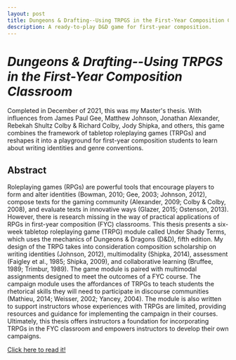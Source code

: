 ```yaml
---
layout: post
title: Dungeons & Drafting--Using TRPGS in the First-Year Composition Classroom
description: A ready-to-play D&D game for first-year composition. 
---
```


*Dungeons & Drafting--Using TRPGS in the First-Year Composition Classroom*
============
Completed in December of 2021, this was my Master's thesis. With influences from James Paul Gee, Matthew Johnson, Jonathan Alexander, Rebekah Shultz Colby & Richard Colby, Jody Shipka, and others, this game combines the framework of tabletop roleplaying games (TRPGs) and reshapes it into a playground for first-year composition students to learn about writing identities and genre conventions.

Abstract
------------
Roleplaying games (RPGs) are powerful tools that encourage players to form and alter identities (Bowman, 2010; Gee, 2003; Johnson, 2012), compose texts for the gaming community (Alexander, 2009; Colby & Colby, 2008), and evaluate texts in innovative ways (Glazer, 2015; Ostenson, 2013). However, there is research missing in the way of practical applications of RPGs in first-year composition (FYC) classrooms. This thesis presents a six-week tabletop roleplaying game (TRPG) module called Under Shady Terms, which uses the mechanics of Dungeons & Dragons (D&D), fifth edition. My design of the TRPG takes into consideration composition scholarship on writing identities (Johnson, 2012), multimodality (Shipka, 2014), assessment (Faigley et al., 1985; Shipka, 2009), and collaborative learning (Bruffee, 1989; Trimbur, 1989). The game module is paired with multimodal assignments designed to meet the outcomes of a FYC course. The campaign module uses the affordances of TRPGs to teach students the rhetorical skills they will need to participate in discourse communities (Mathieu, 2014; Weisser, 2002; Yancey, 2004). The module is also written to support instructors whose experiences with TRPGs are limited, providing resources and guidance for implementing the campaign in their courses. Ultimately, this thesis offers instructors a foundation for incorporating TRPGs in the FYC classroom and empowers instructors to develop their own campaigns.

[Click here to read it!](https://nsuworks.nova.edu/hcas_etd_all/65/)